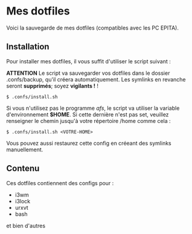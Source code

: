 # Mes dotfiles

Voici la sauvegarde de mes dotfiles (compatibles avec les PC EPITA).

## Installation

Pour installer mes dotfiles, il vous suffit d'utiliser le script suivant  :

**ATTENTION** Le script va sauvegarder vos dotfiles dans le dossier .confs/backup, qu'il créera automatiquement.
Les symlinks en revanche seront **supprimés**; soyez __vigilants !__ !

```
$ .confs/install.sh
```

Si vous n'utilisez pas le programme _afs_, le script va utiliser la variable d'environnement **$HOME**.
Si cette dernière n'est pas set, veuillez renseigner le chemin jusqu'à votre répertoire /home comme cela :
```
$ .confs/install.sh <VOTRE-HOME>
```

Vous pouvez aussi restaurez cette config en créeant des symlinks manuellement.

## Contenu

Ces dotfiles contiennent des configs pour :

* i3wm
* i3lock
* urxvt
* bash

et bien d'autres
